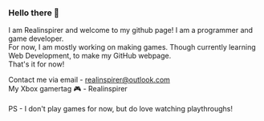 ### Hello there 👋
I am Realinspirer and welcome to my github page! I am a programmer and game developer.</br>
For now, I am mostly working on making games. Though currently learning Web Development, to make my GitHub webpage.</br>
That's it for now!


Contact me via email - realinspirer@outlook.com</br>
My Xbox gamertag 🎮 - Realinspirer</br></br>
PS - I don't play games for now, but do love watching playthroughs!</br>

<!--
**Realinspirer/Realinspirer** is a ✨ _special_ ✨ repository because its `README.md` (this file) appears on your GitHub profile.

Here are some ideas to get you started:

- 🔭 I’m currently working on ...
- 🌱 I’m currently learning ...
- 👯 I’m looking to collaborate on ...
- 🤔 I’m looking for help with ...
- 💬 Ask me about ...
- 📫 How to reach me: ...
- 😄 Pronouns: ...
- ⚡ Fun fact: ...
-->
